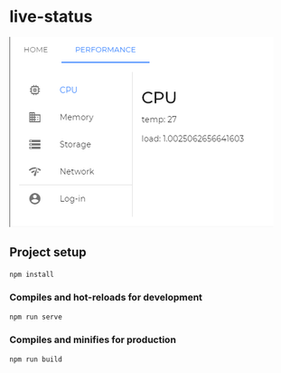 # live-status

![Performance screenshot](/res/live-status.png?raw=true "Screenshot of performance page")


## Project setup
```
npm install
```

### Compiles and hot-reloads for development
```
npm run serve
```

### Compiles and minifies for production
```
npm run build
```
